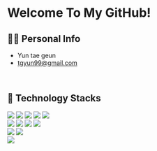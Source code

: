 <div align=left>

# Welcome To My GitHub!

## 🙋‍♂️ Personal Info
- Yun tae geun
- tgyun99@gmail.com
<br/>

## 🔨 Technology Stacks
<span><img src="https://img.shields.io/badge/Python-3776AB?style=flat&logo=python&logoColor=white"/></span>
<span><img src="https://img.shields.io/badge/C%2B%2B-00599C?style=flat&logo=c%2B%2B&logoColor=white"/></span>
<span><img src="https://img.shields.io/badge/C-00599C?style=flat&logo=c&logoColor=white"/></span>
<span><img src = "https://img.shields.io/badge/java-blue?style=flat"/></span>
<span><img src="https://img.shields.io/badge/JavaScript-dbab09?style=flat&logo=javascript&logoColor=white"/></span>
<br/>
<span><img src = "https://img.shields.io/badge/springboot-%236DB33F?style=flat&logo=springboot&logoColor=white"/></span>
<span><img src = "https://img.shields.io/badge/mysql-%234479A1?style=flat&logo=mysql&logoColor=white"/></span>
<span><img src = "https://img.shields.io/badge/flask-%23000000?style=flat&logo=flask&logoColor=white"/></span>
<span><img src="https://img.shields.io/badge/docker-2496ED?style=flat&logo=docker&logoColor=white"/><span>
<br/>
<span><img src="https://img.shields.io/badge/HTML-e34f26?style=flat&logo=html5&logoColor=white"/></span>
<span><img src="https://img.shields.io/badge/CSS-1572b6?style=flat&logo=css3&logoColor=white"/></span>
<br/>
<span><img src="https://img.shields.io/badge/Linux-FCC624?style=flat&logo=linux&logoColor=black"/></span>


</div>
